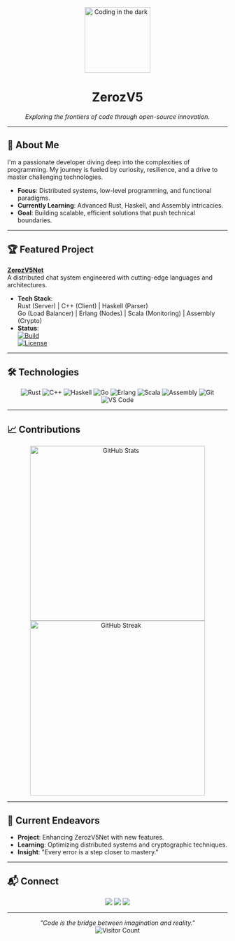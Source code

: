 <div align="center">
  <img src="https://media.giphy.com/media/v1.Y2lkPTc5MGI3NjExM3k5NmJjdjVtdmdzcmk1eWZhM3FocWJrcmR5dDJ2cTJ2NGxmcTBpaiZlcD12MV9pbnRlcm5hbF9naWZfYnlfaWQmY3Q9Zw/LMcZB1V2O8AWAkCpqH/giphy.gif" width="150" alt="Coding in the dark">
  <h1>ZerozV5</h1>
  <p><em>Exploring the frontiers of code through open-source innovation.</em></p>
</div>

---

## 👤 About Me
I'm a passionate developer diving deep into the complexities of programming. My journey is fueled by curiosity, resilience, and a drive to master challenging technologies.

- **Focus**: Distributed systems, low-level programming, and functional paradigms.
- **Currently Learning**: Advanced Rust, Haskell, and Assembly intricacies.
- **Goal**: Building scalable, efficient solutions that push technical boundaries.

---

## 🏆 Featured Project
**[ZerozV5Net](./ZerozV5Net)**  
A distributed chat system engineered with cutting-edge languages and architectures.

- **Tech Stack**:  
  Rust (Server) | C++ (Client) | Haskell (Parser)  
  Go (Load Balancer) | Erlang (Nodes) | Scala (Monitoring) | Assembly (Crypto)  
- **Status**:  
  [![Build](https://img.shields.io/badge/Build-Passing-brightgreen)](https://github.com/zerozv5/zerozv5)  
  [![License](https://img.shields.io/badge/License-MIT-blue)](./ZerozV5Net/LICENSE)

---

## 🛠️ Technologies
<div align="center">
  <img src="https://img.shields.io/badge/Rust-000000?style=flat-square&logo=rust&logoColor=white" alt="Rust">
  <img src="https://img.shields.io/badge/C++-00599C?style=flat-square&logo=c%2B%2B&logoColor=white" alt="C++">
  <img src="https://img.shields.io/badge/Haskell-5D4F85?style=flat-square&logo=haskell&logoColor=white" alt="Haskell">
  <img src="https://img.shields.io/badge/Go-00ADD8?style=flat-square&logo=go&logoColor=white" alt="Go">
  <img src="https://img.shields.io/badge/Erlang-A90533?style=flat-square&logo=erlang&logoColor=white" alt="Erlang">
  <img src="https://img.shields.io/badge/Scala-DC322F?style=flat-square&logo=scala&logoColor=white" alt="Scala">
  <img src="https://img.shields.io/badge/Assembly-6E4C13?style=flat-square&logo=gnu&logoColor=white" alt="Assembly">
  <img src="https://img.shields.io/badge/Git-F05032?style=flat-square&logo=git&logoColor=white" alt="Git">
  <img src="https://img.shields.io/badge/VS_Code-007ACC?style=flat-square&logo=visual-studio-code&logoColor=white" alt="VS Code">
</div>

---

## 📈 Contributions
<div align="center">
  <img src="https://github-readme-stats.vercel.app/api?username=zerozv5&show_icons=true&theme=dracula&hide_border=true" alt="GitHub Stats" width="400">
  <img src="https://github-readme-streak-stats.herokuapp.com/?user=zerozv5&theme=dracula&hide_border=true" alt="GitHub Streak" width="400">
</div>

---

## 🌟 Current Endeavors
- **Project**: Enhancing ZerozV5Net with new features.
- **Learning**: Optimizing distributed systems and cryptographic techniques.
- **Insight**: "Every error is a step closer to mastery."

---

## 📬 Connect
<div align="center">
  <a href="mailto:zerozv5@example.com"><img src="https://img.shields.io/badge/Email-zerozv5@example.com-0078D4?style=flat-square&logo=microsoft-outlook&logoColor=white"></a>
  <a href="[masukin-twitter-kalau-ada]"><img src="https://img.shields.io/badge/Twitter-@yourhandle-1DA1F2?style=flat-square&logo=twitter&logoColor=white"></a>
  <a href="[link-portfolio-kalau-ada]"><img src="https://img.shields.io/badge/Portfolio-Visit-FF6C37?style=flat-square&logo=web&logoColor=white"></a>
</div>

---

<div align="center">
  <em>"Code is the bridge between imagination and reality."</em><br>
  <img src="https://visitor-badge.laobi.icu/badge?page_id=zerozv5.zerozv5&left_color=black&right_color=purple" alt="Visitor Count">
</div>
